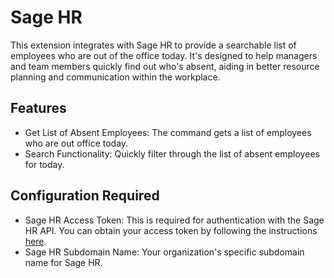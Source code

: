 # Sage HR

This extension integrates with Sage HR to provide a searchable list of employees who are out of the office today. It's designed to help managers and team members quickly find out who's absent, aiding in better resource planning and communication within the workplace.

## Features
- Get List of Absent Employees: The command gets a list of employees who are out office today.
- Search Functionality: Quickly filter through the list of absent employees for today.

## Configuration Required
- Sage HR Access Token: This is required for authentication with the Sage HR API. You can obtain your access token by following the instructions [here](https://support.sage.hr/en/articles/3246469-how-does-sage-hr-api-work).
- Sage HR Subdomain Name: Your organization's specific subdomain name for Sage HR.


